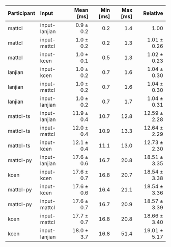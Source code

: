 | Participant | Input | Mean [ms] | Min [ms] | Max [ms] | Relative |
|:---|:---|---:|---:|---:|---:|
| mattcl | input-lanjian | 0.9 ± 0.2 | 0.2 | 1.4 | 1.00 |
| mattcl | input-mattcl | 1.0 ± 0.2 | 0.2 | 1.3 | 1.01 ± 0.26 |
| mattcl | input-kcen | 1.0 ± 0.1 | 0.5 | 1.3 | 1.02 ± 0.23 |
| lanjian | input-kcen | 1.0 ± 0.2 | 0.7 | 1.6 | 1.04 ± 0.30 |
| lanjian | input-mattcl | 1.0 ± 0.2 | 0.7 | 1.6 | 1.04 ± 0.30 |
| lanjian | input-lanjian | 1.0 ± 0.2 | 0.7 | 1.7 | 1.04 ± 0.31 |
| mattcl-ts | input-lanjian | 11.9 ± 0.4 | 10.7 | 12.8 | 12.59 ± 2.28 |
| mattcl-ts | input-mattcl | 12.0 ± 0.4 | 10.9 | 13.3 | 12.64 ± 2.29 |
| mattcl-ts | input-kcen | 12.1 ± 0.4 | 11.1 | 13.0 | 12.73 ± 2.30 |
| mattcl-py | input-lanjian | 17.6 ± 0.6 | 16.7 | 20.8 | 18.51 ± 3.35 |
| kcen | input-kcen | 17.6 ± 0.7 | 16.8 | 20.7 | 18.54 ± 3.38 |
| mattcl-py | input-kcen | 17.6 ± 0.6 | 16.4 | 21.1 | 18.54 ± 3.36 |
| mattcl-py | input-mattcl | 17.6 ± 0.7 | 16.7 | 20.9 | 18.57 ± 3.39 |
| kcen | input-mattcl | 17.7 ± 0.7 | 16.8 | 20.8 | 18.66 ± 3.40 |
| kcen | input-lanjian | 18.0 ± 3.7 | 16.8 | 51.4 | 19.01 ± 5.17 |
